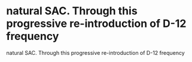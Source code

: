 # natural SAC. Through this progressive re-introduction of D-12 frequency

natural SAC. Through this progressive re-introduction of D-12 frequency